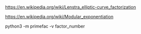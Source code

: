 https://en.wikipedia.org/wiki/Lenstra_elliptic-curve_factorization


https://en.wikipedia.org/wiki/Modular_exponentiation

python3 -m primefac -v factor_number